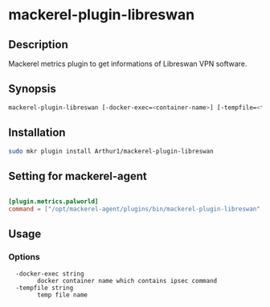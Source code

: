 # mackerel-plugin-libreswan

## Description

Mackerel metrics plugin to get informations of Libreswan VPN software.

## Synopsis

```sh
mackerel-plugin-libreswan [-docker-exec=<container-name>] [-tempfile=<temp-file-path>]
```

## Installation

```sh
sudo mkr plugin install Arthur1/mackerel-plugin-libreswan
```

## Setting for mackerel-agent

```toml

[plugin.metrics.palworld]
command = ["/opt/mackerel-agent/plugins/bin/mackerel-plugin-libreswan", "-password", "admin_password"]
```

## Usage

### Options

```
  -docker-exec string
    	docker container name which contains ipsec command
  -tempfile string
    	temp file name
```
